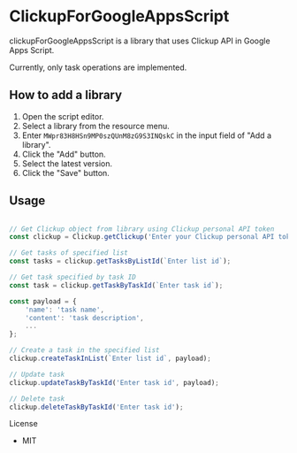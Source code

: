 # ClickupForGoogleAppsScript

clickupForGoogleAppsScript is a library that uses Clickup API in Google Apps Script.

Currently, only task operations are implemented.

## How to add a library

1. Open the script editor.
1. Select a library from the resource menu.
1. Enter `MWpr83H8HSn9MP0szQUnM8zG9S3INQskC` in the input field of "Add a library".
1. Click the "Add" button.
1. Select the latest version.
1. Click the "Save" button.

## Usage

```javascript

// Get Clickup object from library using Clickup personal API token
const clickup = Clickup.getClickup('Enter your Clickup personal API token');

// Get tasks of specified list
const tasks = clickup.getTasksByListId(`Enter list id`);

// Get task specified by task ID
const task = clickup.getTaskByTaskId(`Enter task id`);

const payload = {
    'name': 'task name',
    'content': 'task description',
    ...
};

// Create a task in the specified list
clickup.createTaskInList(`Enter list id`, payload);

// Update task
clickup.updateTaskByTaskId('Enter task id', payload);

// Delete task
clickup.deleteTaskByTaskId('Enter task id');

```

License

- MIT
